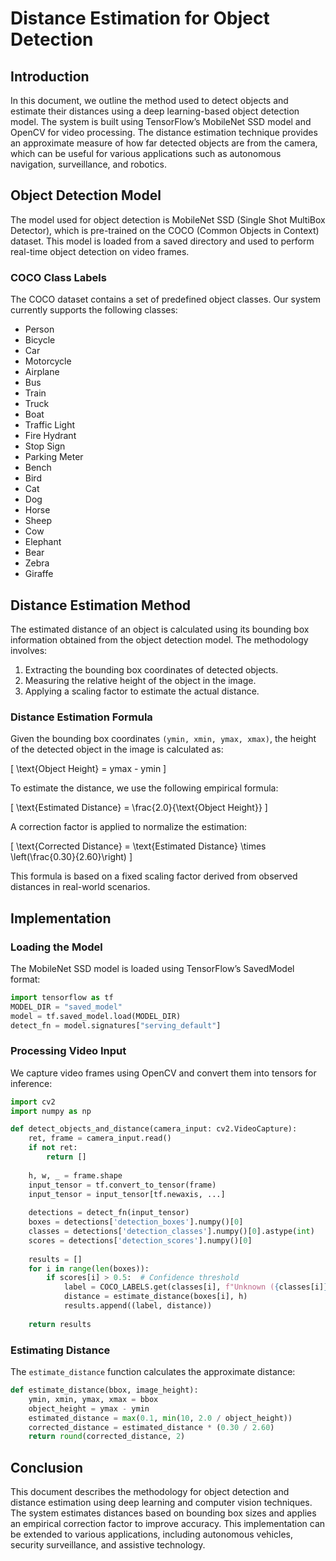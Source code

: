 # Distance Estimation for Object Detection

## Introduction
In this document, we outline the method used to detect objects and estimate their distances using a deep learning-based object detection model. The system is built using TensorFlow’s MobileNet SSD model and OpenCV for video processing. The distance estimation technique provides an approximate measure of how far detected objects are from the camera, which can be useful for various applications such as autonomous navigation, surveillance, and robotics.

## Object Detection Model
The model used for object detection is MobileNet SSD (Single Shot MultiBox Detector), which is pre-trained on the COCO (Common Objects in Context) dataset. This model is loaded from a saved directory and used to perform real-time object detection on video frames.

### COCO Class Labels
The COCO dataset contains a set of predefined object classes. Our system currently supports the following classes:

- Person
- Bicycle
- Car
- Motorcycle
- Airplane
- Bus
- Train
- Truck
- Boat
- Traffic Light
- Fire Hydrant
- Stop Sign
- Parking Meter
- Bench
- Bird
- Cat
- Dog
- Horse
- Sheep
- Cow
- Elephant
- Bear
- Zebra
- Giraffe

## Distance Estimation Method
The estimated distance of an object is calculated using its bounding box information obtained from the object detection model. The methodology involves:

1. Extracting the bounding box coordinates of detected objects.
2. Measuring the relative height of the object in the image.
3. Applying a scaling factor to estimate the actual distance.

### Distance Estimation Formula
Given the bounding box coordinates `(ymin, xmin, ymax, xmax)`, the height of the detected object in the image is calculated as:

\[ \text{Object Height} = ymax - ymin \]

To estimate the distance, we use the following empirical formula:

\[ \text{Estimated Distance} = \frac{2.0}{\text{Object Height}} \]

A correction factor is applied to normalize the estimation:

\[ \text{Corrected Distance} = \text{Estimated Distance} \times \left(\frac{0.30}{2.60}\right) \]

This formula is based on a fixed scaling factor derived from observed distances in real-world scenarios.

## Implementation
### Loading the Model
The MobileNet SSD model is loaded using TensorFlow’s SavedModel format:

```python
import tensorflow as tf
MODEL_DIR = "saved_model"
model = tf.saved_model.load(MODEL_DIR)
detect_fn = model.signatures["serving_default"]
```

### Processing Video Input
We capture video frames using OpenCV and convert them into tensors for inference:

```python
import cv2
import numpy as np

def detect_objects_and_distance(camera_input: cv2.VideoCapture):
    ret, frame = camera_input.read()
    if not ret:
        return []
    
    h, w, _ = frame.shape
    input_tensor = tf.convert_to_tensor(frame)
    input_tensor = input_tensor[tf.newaxis, ...]
    
    detections = detect_fn(input_tensor)
    boxes = detections['detection_boxes'].numpy()[0]
    classes = detections['detection_classes'].numpy()[0].astype(int)
    scores = detections['detection_scores'].numpy()[0]
    
    results = []
    for i in range(len(boxes)):
        if scores[i] > 0.5:  # Confidence threshold
            label = COCO_LABELS.get(classes[i], f"Unknown ({classes[i]})")
            distance = estimate_distance(boxes[i], h)
            results.append((label, distance))
    
    return results
```

### Estimating Distance
The `estimate_distance` function calculates the approximate distance:

```python
def estimate_distance(bbox, image_height):
    ymin, xmin, ymax, xmax = bbox
    object_height = ymax - ymin
    estimated_distance = max(0.1, min(10, 2.0 / object_height))
    corrected_distance = estimated_distance * (0.30 / 2.60)
    return round(corrected_distance, 2)
```

## Conclusion
This document describes the methodology for object detection and distance estimation using deep learning and computer vision techniques. The system estimates distances based on bounding box sizes and applies an empirical correction factor to improve accuracy. This implementation can be extended to various applications, including autonomous vehicles, security surveillance, and assistive technology.

